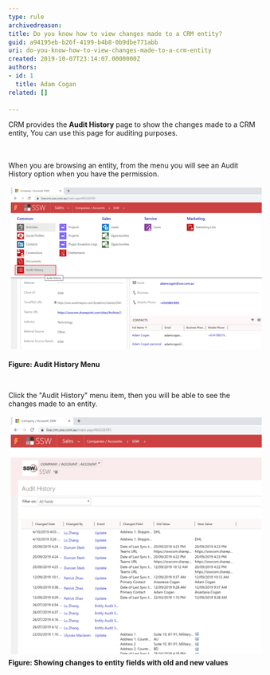 ```yaml
---
type: rule
archivedreason: 
title: Do you know how to view changes made to a CRM entity?
guid: a94195eb-b26f-4199-b4b8-0b9dbe771abb
uri: do-you-know-how-to-view-changes-made-to-a-crm-entity
created: 2019-10-07T23:14:07.0000000Z
authors:
- id: 1
  title: Adam Cogan
related: []

---
```



​​CRM provides the <strong>Audit History</strong> page to show the changes made to a CRM entity, You can use this page for auditing purposes. <br>
<br><excerpt class='endintro'></excerpt><br>
<p>When you are browsing an entity, from the menu you will see an Audit History option when you have the permission. <br></p><p><img src="AuditHistory.png" alt="AuditHistory.png" style="margin:5px;width:808px;" /><br></p><p><strong>Figure: Audit History Menu</strong><br></p><p><br></p><p>Click the "Audit History" menu item, then you will be able to see the changes made to an entity.<br></p><p><img src="AuditHistory2.png" alt="AuditHistory2.png" style="margin:5px;width:808px;" /><br><strong>​​Figure: Showing changes to entity fields with old and new values</strong><br></p><p><br></p>


